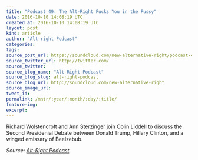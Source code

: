 ```yaml
---
title: "Podcast 49: The Alt-Right Fucks You in the Pussy"
date: 2016-10-10 14:08:19 UTC
created_at: 2016-10-10 14:08:19 UTC
layout: post
kind: article
author: "Alt-right Podcast"
categories: 
tags: 
source_post_url: https://soundcloud.com/new-alternative-right/podcast-49-the-alt-right-fucks-you-in-the-pussy
source_twitter_url: http://twitter.com/
source_twitter: 
source_blog_name: "Alt-Right Podcast"
source_blog_slug: alt-right-podcast
source_blog_url: http://soundcloud.com/new-alternative-right
source_image_url: 
tweet_id:
permalink: /mntr/:year/:month/:day/:title/
feature-img: 
excerpt:
---
```

Richard Wolstencroft and Ann Sterzinger join Colin Liddell to discuss the Second Presidenial Debate between Donald Trump, Hillary Clinton, and a winged emissary of Beelzebub.<div class="">
    <i>Source: <a href="http://soundcloud.com/new-alternative-right">Alt-Right Podcast</a></i>
</div>
